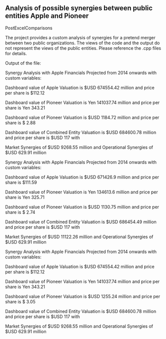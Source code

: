 ## Analysis of possible synergies between public entities Apple and Pioneer
PostExcelComparisons

The project provides a custom  analysis of synergies for a pretend merger between two public organizations. The views of the code and the output
do not represent the views of the public entities.  Please reference the .cpp files for details. 

Output of the file:
 

 Synergy Analysis with Apple Financials Projected from 2014 onwards with custom variables:


 Dashboard value of Apple Valuation is  $USD 674554.42 million and price per share is $112.12

 Dashboard value of Pioneer Valuation  is  Yen 141037.74 million and price per share is Yen 343.21

 Dashboard value of Pioneer Valuation is  $USD 1184.72 million and price per share is $ 2.88

 Dashboard value of Combined Entity Valuation  is  $USD 684600.78 million and price per share is $USD 117 with

 Market Synergies of $USD 9268.55 million and  Operational Synergies of $USD 629.91 million





 Synergy Analysis with Apple Financials Projected from 2014 onwards with custom variables:



 Dashboard value of Apple Valuation is  $USD 671426.9 million and price per share is $111.59

 Dashboard value of Pioneer Valuation  is  Yen 134613.6 million and price per share is Yen 325.71

 Dashboard value of Pioneer Valuation is  $USD 1130.75 million and price per share is $ 2.74

 Dashboard value of Combined Entity Valuation  is  $USD 686454.49 million and price per share is $USD 117 with

 Market Synergies of $USD 11122.26 million and  Operational Synergies of $USD 629.91 million





 Synergy Analysis with Apple Financials Projected from 2014 onwards with custom variables:



 Dashboard value of Apple Valuation is  $USD 674554.42 million and price per share is $112.12

 Dashboard value of Pioneer Valuation  is  Yen 141037.74 million and price per share is Yen 343.21

 Dashboard value of Pioneer Valuation is  $USD 1255.24 million and price per share is $ 3.05

 Dashboard value of Combined Entity Valuation  is  $USD 684600.78 million and price per share is $USD 117 with

 Market Synergies of $USD 9268.55 million and  Operational Synergies of $USD 629.91 million
